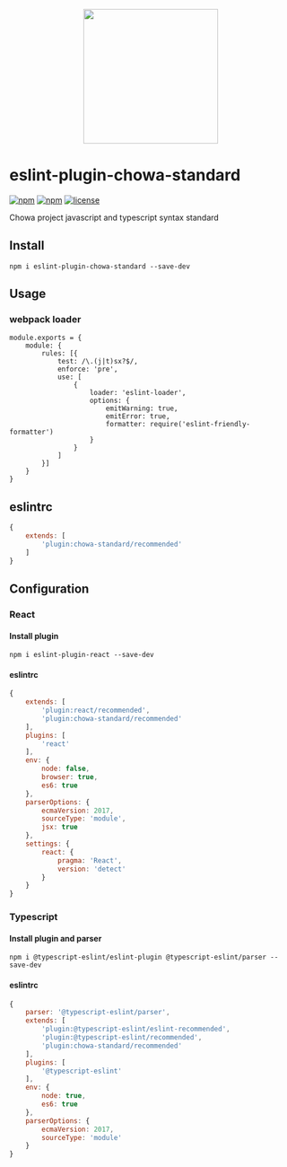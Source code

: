 <p align="center">
    <img src="http://upload.ouliu.net/i/20200108163318i47lq.png" width="240">
</p>

# eslint-plugin-chowa-standard

[![npm](https://img.shields.io/npm/v/eslint-plugin-chowa-standard.svg)](https://www.npmjs.com/package/eslint-plugin-chowa-standard)
[![npm](https://img.shields.io/npm/dm/eslint-plugin-chowa-standard.svg)](https://www.npmjs.com/package/eslint-plugin-chowa-standard)
[![license](https://img.shields.io/github/license/mashape/apistatus.svg?maxAge=2592000)](https://opensource.org/licenses/MIT)


Chowa project javascript and typescript syntax standard

## Install

```
npm i eslint-plugin-chowa-standard --save-dev
```

## Usage

### webpack loader

```
module.exports = {
    module: {
        rules: [{
            test: /\.(j|t)sx?$/,
            enforce: 'pre',
            use: [
                {
                    loader: 'eslint-loader',
                    options: {
                        emitWarning: true,
                        emitError: true,
                        formatter: require('eslint-friendly-formatter')
                    }
                }
            ]
        }]
    }
}

```
## eslintrc

```js
{
    extends: [
        'plugin:chowa-standard/recommended'
    ]
}
```


## Configuration

### React

#### Install plugin

```
npm i eslint-plugin-react --save-dev
```

#### eslintrc

```js
{
    extends: [
        'plugin:react/recommended',
        'plugin:chowa-standard/recommended'
    ],
    plugins: [
        'react'
    ],
    env: {
        node: false,
        browser: true,
        es6: true
    },
    parserOptions: {
        ecmaVersion: 2017,
        sourceType: 'module',
        jsx: true
    },
    settings: {
        react: {
            pragma: 'React',
            version: 'detect'
        }
    }
}
```

### Typescript

#### Install plugin and parser

```
npm i @typescript-eslint/eslint-plugin @typescript-eslint/parser --save-dev
```

#### eslintrc

```js
{
    parser: '@typescript-eslint/parser',
    extends: [
        'plugin:@typescript-eslint/eslint-recommended',
        'plugin:@typescript-eslint/recommended',
        'plugin:chowa-standard/recommended'
    ],
    plugins: [
        '@typescript-eslint'
    ],
    env: {
        node: true,
        es6: true
    },
    parserOptions: {
        ecmaVersion: 2017,
        sourceType: 'module'
    }
}
```
